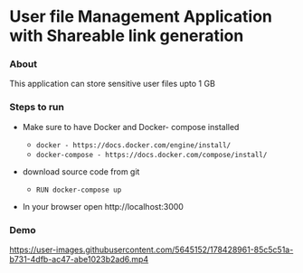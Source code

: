# User file Management Application with Shareable link generation

### About
This application can store sensitive user files upto 1 GB

### Steps to run 

- Make sure to have Docker and Docker- compose installed
    - `docker - https://docs.docker.com/engine/install/`
    - `docker-compose - https://docs.docker.com/compose/install/`

- download source code from git
    - `RUN docker-compose up`

- In your browser open http://localhost:3000

### Demo 
https://user-images.githubusercontent.com/5645152/178428961-85c5c51a-b731-4dfb-ac47-abe1023b2ad6.mp4


